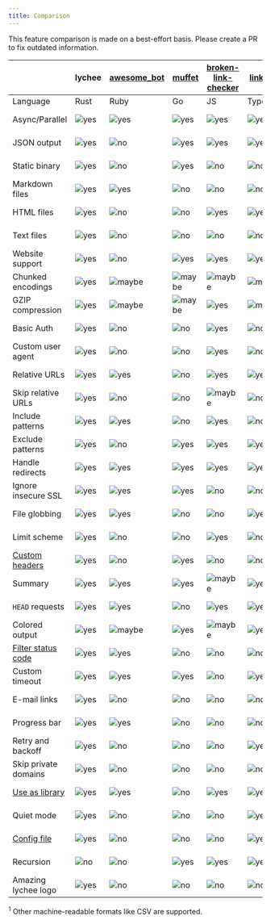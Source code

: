 ```yaml
---
title: Comparison
---
```


This feature comparison is made on a best-effort basis. Please create a PR to
fix outdated information.

|                      | lychee  | [awesome_bot] | [muffet] | [broken-link-checker] | [linkinator] | [linkchecker]        | [markdown-link-check] | [fink] |
| -------------------- | ------- | ------------- | -------- | --------------------- | ------------ | -------------------- | --------------------- | ------ |
| Language             | Rust    | Ruby          | Go       | JS                    | TypeScript   | Python               | JS                    | PHP    |
| Async/Parallel       | ![yes]  | ![yes]        | ![yes]   | ![yes]                | ![yes]       | ![yes]               | ![yes]                | ![yes] |
| JSON output          | ![yes]  | ![no]         | ![yes]   | ![yes]                | ![yes]       | ![maybe]<sup>1</sup> | ![yes]                | ![yes] |
| Static binary        | ![yes]  | ![no]         | ![yes]   | ![no]                 | ![no]        | ️![no]               | ![no]                 | ![no]  |
| Markdown files       | ![yes]  | ![yes]        | ![no]    | ![no]                 | ![no]        | ![yes]               | ![yes]                | ![no]  |
| HTML files           | ![yes]  | ![no]         | ![no]    | ![yes]                | ![yes]       | ![no]                | ![yes]                | ![no]  |
| Text files           | ![yes]  | ![no]         | ![no]    | ![no]                 | ![no]        | ![no]                | ![no]                 | ![no]  |
| Website support      | ![yes]  | ![no]         | ![yes]   | ![yes]                | ![yes]       | ![yes]               | ![no]                 | ![yes] |
| Chunked encodings    | ![yes]  | ![maybe]      | ![maybe] | ![maybe]              | ![maybe]     | ![no]                | ![yes]                | ![yes] |
| GZIP compression     | ![yes]  | ![maybe]      | ![maybe] | ![yes]                | ![maybe]     | ![yes]               | ![maybe]              | ![no]  |
| Basic Auth           | ![yes]  | ![no]         | ![no]    | ![yes]                | ![no]        | ![yes]               | ![no]                 | ![no]  |
| Custom user agent    | ![yes]  | ![no]         | ![no]    | ![yes]                | ![no]        | ![yes]               | ![no]                 | ![no]  |
| Relative URLs        | ![yes]  | ![yes]        | ![no]    | ![yes]                | ![yes]       | ![yes]               | ![yes]                | ![yes] |
| Skip relative URLs   | ![yes]  | ![no]         | ![no]    | ![maybe]              | ![no]        | ![no]                | ![no]                 | ![no]  |
| Include patterns     | ![yes]️ | ![yes]        | ![no]    | ![yes]                | ![no]        | ![no]                | ![no]                 | ![no]  |
| Exclude patterns     | ![yes]  | ![no]         | ![yes]   | ![yes]                | ![yes]       | ![yes]               | ![yes]                | ![yes] |
| Handle redirects     | ![yes]  | ![yes]        | ![yes]   | ![yes]                | ![yes]       | ![yes]               | ![yes]                | ![yes] |
| Ignore insecure SSL  | ![yes]  | ![yes]        | ![yes]   | ![no]                 | ![no]        | ![yes]               | ![no]                 | ![yes] |
| File globbing        | ![yes]  | ![yes]        | ![no]    | ![no]                 | ![yes]       | ![no]                | ![yes]                | ![no]  |
| Limit scheme         | ![yes]  | ![no]         | ![no]    | ![yes]                | ![no]        | ![yes]               | ![no]                 | ![no]  |
| [Custom headers]     | ![yes]  | ![no]         | ![yes]   | ![no]                 | ![no]        | ![no]                | ![yes]                | ![yes] |
| Summary              | ![yes]  | ![yes]        | ![yes]   | ![maybe]              | ![yes]       | ![yes]               | ![no]                 | ![yes] |
| `HEAD` requests      | ![yes]  | ![yes]        | ![no]    | ![yes]                | ![yes]       | ![yes]               | ![no]                 | ![no]  |
| Colored output       | ![yes]  | ![maybe]      | ![yes]   | ![maybe]              | ![yes]       | ![yes]               | ![no]                 | ![yes] |
| [Filter status code] | ![yes]  | ![yes]        | ![no]    | ![no]                 | ![no]        | ![no]                | ![yes]                | ![no]  |
| Custom timeout       | ![yes]  | ![yes]        | ![yes]   | ![no]                 | ![yes]       | ![yes]               | ![no]                 | ![yes] |
| E-mail links         | ![yes]  | ![no]         | ![no]    | ![no]                 | ![no]        | ![yes]               | ![no]                 | ![no]  |
| Progress bar         | ![yes]  | ![yes]        | ![no]    | ![no]                 | ![no]        | ![yes]               | ![yes]                | ![yes] |
| Retry and backoff    | ![yes]  | ![no]         | ![no]    | ![no]                 | ![yes]       | ![no]                | ![yes]                | ![no]  |
| Skip private domains | ![yes]  | ![no]         | ![no]    | ![no]                 | ![no]        | ![no]                | ![no]                 | ![no]  |
| [Use as library]     | ![yes]  | ![yes]        | ![no]    | ![yes]                | ![yes]       | ![no]                | ![yes]                | ![no]  |
| Quiet mode           | ![yes]  | ![no]         | ![no]    | ![no]                 | ![yes]       | ![yes]               | ![yes]                | ![yes] |
| [Config file]        | ![yes]  | ![no]         | ![no]    | ![no]                 | ![yes]       | ![yes]               | ![yes]                | ![no]  |
| Recursion            | ![no]   | ![no]         | ![yes]   | ![yes]                | ![yes]       | ![yes]               | ![yes]                | ![no]  |
| Amazing lychee logo  | ![yes]  | ![no]         | ![no]    | ![no]                 | ![no]        | ![no]                | ![no]                 | ![no]  |

[awesome_bot]: https://github.com/dkhamsing/awesome_bot
[muffet]: https://github.com/raviqqe/muffet
[broken-link-checker]: https://github.com/stevenvachon/broken-link-checker
[linkinator]: https://github.com/JustinBeckwith/linkinator
[linkchecker]: https://github.com/linkchecker/linkchecker
[markdown-link-check]: https://github.com/tcort/markdown-link-check
[fink]: https://github.com/dantleech/fink
[yes]: /yes.svg
[no]: /no.svg
[maybe]: /maybe.svg
[custom headers]: https://github.com/rust-lang/crates.io/issues/788
[filter status code]: https://github.com/tcort/markdown-link-check/issues/94
[skip private domains]: https://github.com/appscodelabs/liche/blob/a5102b0bf90203b467a4f3b4597d22cd83d94f99/url_checker.go
[use as library]: https://github.com/raviqqe/liche/issues/13
[config file]: https://github.com/lycheeverse/lychee/blob/master/lychee.example.toml

<sup>1</sup> Other machine-readable formats like CSV are supported.
